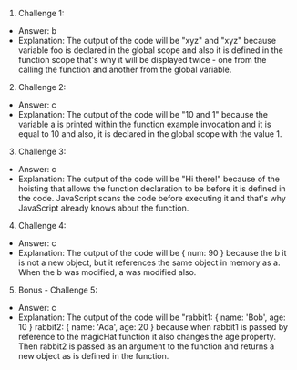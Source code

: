 1. Challenge 1:

- Answer: b
- Explanation: The output of the code will be "xyz" and "xyz" because variable foo is declared in the global scope and also it is defined in the function scope that's why it will be displayed twice - one from the calling the function and another from the global variable.

2. Challenge 2:

- Answer: c
- Explanation: The output of the code will be "10 and 1" because the variable a is printed within the function example invocation and it is equal to 10 and also, it is declared in the global scope with the value 1.

3. Challenge 3:

- Answer: c
- Explanation: The output of the code will be "Hi there!" because of the hoisting that allows the function declaration to be before it is defined in the code. JavaScript scans the code before executing it and that's why JavaScript already knows about the function.

4. Challenge 4:

- Answer: c
- Explanation: The output of the code will be { num: 90 } because the b it is not a new object, but it references the same object in memory as a. When the b was modified, a was modified also.

5. Bonus - Challenge 5:

- Answer: c
- Explanation: The output of the code will be "rabbit1: { name: 'Bob', age: 10 } rabbit2: { name: 'Ada', age: 20 } because when rabbit1 is passed by reference to the magicHat function it also changes the age property. Then rabbit2 is passed as an argument to the function and returns a new object as is defined in the function.

